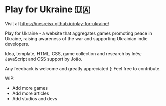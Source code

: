 # Play for Ukraine 🇺🇦
Visit at https://inesreisx.github.io/play-for-ukraine/

Play for Ukraine - a website that aggregates games promoting peace in Ukraine, raising awareness of the war and supporting Ukrainian indie developers.

Idea, template, HTML, CSS, game collection and research by Inês; JavaScript and CSS support by João.

Any feedback is welcome and greatly appreciated (: 
Feel free to contribute.


WIP:
- Add more games
- Add more articles
- Add studios and devs

